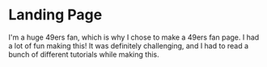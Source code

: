 # Landing Page
I'm a huge 49ers fan, which is why I chose to make a 49ers fan page.
I had a lot of fun making this! It was definitely challenging, and I had to read a bunch of different tutorials while making this.
